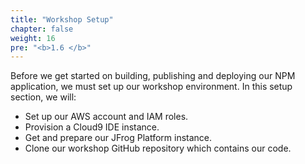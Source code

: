 ```yaml
---
title: "Workshop Setup"
chapter: false
weight: 16
pre: "<b>1.6 </b>"
---
```


Before we get started on building, publishing and deploying our NPM application, we must set up our workshop environment. In this setup section, we will:

- Set up our AWS account and IAM roles.
- Provision a Cloud9 IDE instance.
- Get and prepare our JFrog Platform instance.
- Clone our workshop GitHub repository which contains our code.